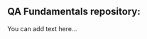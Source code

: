 QA Fundamentals repository:
---------------------------------------------------------
You can add text here...
